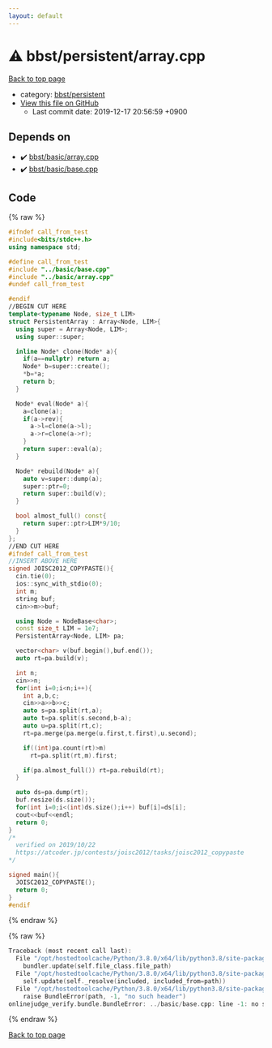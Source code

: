 ```yaml
---
layout: default
---
```


<!-- mathjax config similar to math.stackexchange -->
<script type="text/javascript" async
  src="https://cdnjs.cloudflare.com/ajax/libs/mathjax/2.7.5/MathJax.js?config=TeX-MML-AM_CHTML">
</script>
<script type="text/x-mathjax-config">
  MathJax.Hub.Config({
    TeX: { equationNumbers: { autoNumber: "AMS" }},
    tex2jax: {
      inlineMath: [ ['$','$'] ],
      processEscapes: true
    },
    "HTML-CSS": { matchFontHeight: false },
    displayAlign: "left",
    displayIndent: "2em"
  });
</script>

<script type="text/javascript" src="https://cdnjs.cloudflare.com/ajax/libs/jquery/3.4.1/jquery.min.js"></script>
<script src="https://cdn.jsdelivr.net/npm/jquery-balloon-js@1.1.2/jquery.balloon.min.js" integrity="sha256-ZEYs9VrgAeNuPvs15E39OsyOJaIkXEEt10fzxJ20+2I=" crossorigin="anonymous"></script>
<script type="text/javascript" src="../../../assets/js/copy-button.js"></script>
<link rel="stylesheet" href="../../../assets/css/copy-button.css" />


# :warning: bbst/persistent/array.cpp

<a href="../../../index.html">Back to top page</a>

* category: <a href="../../../index.html#9c18e90622c99f987841c06d60e235e9">bbst/persistent</a>
* <a href="{{ site.github.repository_url }}/blob/master/bbst/persistent/array.cpp">View this file on GitHub</a>
    - Last commit date: 2019-12-17 20:56:59 +0900




## Depends on

* :heavy_check_mark: <a href="../basic/array.cpp.html">bbst/basic/array.cpp</a>
* :heavy_check_mark: <a href="../basic/base.cpp.html">bbst/basic/base.cpp</a>


## Code

<a id="unbundled"></a>
{% raw %}
```cpp
#ifndef call_from_test
#include<bits/stdc++.h>
using namespace std;

#define call_from_test
#include "../basic/base.cpp"
#include "../basic/array.cpp"
#undef call_from_test

#endif
//BEGIN CUT HERE
template<typename Node, size_t LIM>
struct PersistentArray : Array<Node, LIM>{
  using super = Array<Node, LIM>;
  using super::super;

  inline Node* clone(Node* a){
    if(a==nullptr) return a;
    Node* b=super::create();
    *b=*a;
    return b;
  }

  Node* eval(Node* a){
    a=clone(a);
    if(a->rev){
      a->l=clone(a->l);
      a->r=clone(a->r);
    }
    return super::eval(a);
  }

  Node* rebuild(Node* a){
    auto v=super::dump(a);
    super::ptr=0;
    return super::build(v);
  }

  bool almost_full() const{
    return super::ptr>LIM*9/10;
  }
};
//END CUT HERE
#ifndef call_from_test
//INSERT ABOVE HERE
signed JOISC2012_COPYPASTE(){
  cin.tie(0);
  ios::sync_with_stdio(0);
  int m;
  string buf;
  cin>>m>>buf;

  using Node = NodeBase<char>;
  const size_t LIM = 1e7;
  PersistentArray<Node, LIM> pa;

  vector<char> v(buf.begin(),buf.end());
  auto rt=pa.build(v);

  int n;
  cin>>n;
  for(int i=0;i<n;i++){
    int a,b,c;
    cin>>a>>b>>c;
    auto s=pa.split(rt,a);
    auto t=pa.split(s.second,b-a);
    auto u=pa.split(rt,c);
    rt=pa.merge(pa.merge(u.first,t.first),u.second);

    if((int)pa.count(rt)>m)
      rt=pa.split(rt,m).first;

    if(pa.almost_full()) rt=pa.rebuild(rt);
  }

  auto ds=pa.dump(rt);
  buf.resize(ds.size());
  for(int i=0;i<(int)ds.size();i++) buf[i]=ds[i];
  cout<<buf<<endl;
  return 0;
}
/*
  verified on 2019/10/22
  https://atcoder.jp/contests/joisc2012/tasks/joisc2012_copypaste
*/

signed main(){
  JOISC2012_COPYPASTE();
  return 0;
}
#endif

```
{% endraw %}

<a id="bundled"></a>
{% raw %}
```cpp
Traceback (most recent call last):
  File "/opt/hostedtoolcache/Python/3.8.0/x64/lib/python3.8/site-packages/onlinejudge_verify/docs.py", line 339, in write_contents
    bundler.update(self.file_class.file_path)
  File "/opt/hostedtoolcache/Python/3.8.0/x64/lib/python3.8/site-packages/onlinejudge_verify/bundle.py", line 150, in update
    self.update(self._resolve(included, included_from=path))
  File "/opt/hostedtoolcache/Python/3.8.0/x64/lib/python3.8/site-packages/onlinejudge_verify/bundle.py", line 52, in _resolve
    raise BundleError(path, -1, "no such header")
onlinejudge_verify.bundle.BundleError: ../basic/base.cpp: line -1: no such header

```
{% endraw %}

<a href="../../../index.html">Back to top page</a>

